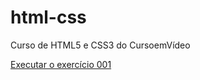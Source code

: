 # html-css
 Curso de HTML5 e CSS3 do CursoemVídeo

<a href="https://william-da-costa.github.io/html-css/exercicios/ex001/index.html">Executar o exercício 001 </a>